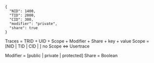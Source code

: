 ```
{
  "NID": 1400,
  "TID": 2000,
  "CID": 300,
  "modifier": "private",
  "share": true
}
```

Traces = TRID + UID + Scope + Modifier + Share + key + value
Scope = [NID | TID | CID |       ]
no Scope <=> Usertrace

Modifier = [public | private | protected]
Share = Boolean
